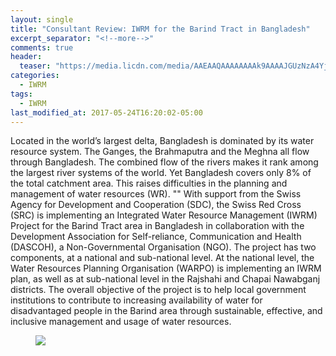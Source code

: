 ```yaml
---
layout: single
title: "Consultant Review: IWRM for the Barind Tract in Bangladesh"
excerpt_separator: "<!--more-->"
comments: true
header:
  teaser: "https://media.licdn.com/media/AAEAAQAAAAAAAAk9AAAAJGUzNzA4YjA2LWNhZGYtNDAxZS1iZmI2LTJkODZjNDZkMWU1YQ.jpg"
categories:
  - IWRM
tags:
  - IWRM
last_modified_at: 2017-05-24T16:20:02-05:00
---
```

Located in the world’s largest delta, Bangladesh is dominated by its water resource system. The Ganges, the Brahmaputra and the Meghna all flow through Bangladesh. The combined flow of the rivers makes it rank among the largest river systems of the world. Yet Bangladesh covers only 8% of the total catchment area. This raises difficulties in the planning and management of water resources (WR).
"<!--more-->"
With support from the Swiss Agency for Development and Cooperation (SDC), the Swiss Red Cross (SRC) is implementing an Integrated Water Resource Management (IWRM) Project for the Barind Tract area in Bangladesh in collaboration with the Development Association for Self-reliance, Communication and Health (DASCOH), a Non-Governmental Organisation (NGO). The project has two components, at a national and sub-national level. At the national level, the Water Resources Planning Organisation (WARPO) is implementing an IWRM plan, as well as at sub-national level in the Rajshahi and Chapai Nawabganj districts. The overall objective of the project is to help local government institutions to contribute to increasing availability of water for disadvantaged people in the Barind area through sustainable, effective, and inclusive management and usage of water resources.

<figure>
	<a href="https://media.licdn.com/media/AAEAAQAAAAAAAAk9AAAAJGUzNzA4YjA2LWNhZGYtNDAxZS1iZmI2LTJkODZjNDZkMWU1YQ.jpg"><img src="https://media.licdn.com/media/AAEAAQAAAAAAAAk9AAAAJGUzNzA4YjA2LWNhZGYtNDAxZS1iZmI2LTJkODZjNDZkMWU1YQ.jpg"></a>
	<figcaption><a href="https://media.licdn.com/media/AAEAAQAAAAAAAAk9AAAAJGUzNzA4YjA2LWNhZGYtNDAxZS1iZmI2LTJkODZjNDZkMWU1YQ.jpg" title="IWRM in Barind Tract>IWRM in Barind Tract</a>.</figcaption>
</figure>

The Barind Tract region is located in the North-West Hydrological Region in Bangladesh, and covers the districts of Natore, Sirajganj, Naogaon, Nawabganj, Pabna, Rajshahi, Gaibandha, Jaipurhat, Dinajpur, Rangpur and Bogra. It consist of three physiographic sub-divisions- i) the Level Barind Tract, occupying 5,048 km2 or 65% of the whole unit; ii) the High Barind Tract, in the west, covering 1,600 km2 or 21%; and iii) the North-Eastern Barind Tract, covering 1,079 km2 or 14% of the whole unit (Brammer, 1997). The hotspot also includes the Meander floodplains, High Ganges River Floodplain, and the Lower Atrai Basin.

Tonkin + Taylor has been engaged as a consultant to assist in the project to-
<ul>
	<li> Advise and recommend measures for mainstreaming Climate Change Adaptation (CCA) and Disaster Risk Reduction (DRR) in IWRM framework.</li>
	<li> Recommend cost effective and economically efficient 4R-aligned (reduction of over-abstraction and water pollution; reuse of rainwater; recycling of water resources; restoration of water supply) water measures, and assess their comparative advantages and disadvantages from social, financial and technical perspectives.</li>
	<li>Examine the incentive based regulatory system developed by the project and recommend water management practices in respect to CCA and DRR.</li>
</ul>	
[The review was published here](https://www.linkedin.com/pulse/integrated-water-resource-management-iwrm-barind-tract-fakhruddin/)